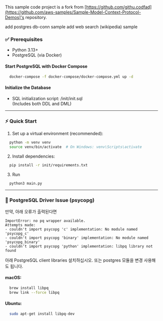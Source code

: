 This sample code project is a fork from [https://github.com/githu.codfad](https://github.com/aws-samples/Sample-Model-Context-Protocol-Demos]'s repository.

add postgres db-conn sample
add web search (wikipedia) sample


### ✅ Prerequisites
- Python 3.13+
- PostgreSQL (via Docker)

#### Start PostgreSQL with Docker Compose

```bash
  docker-compose -f docker-compose/docker-compose.yml up -d
```

#### Initialize the Database

- SQL initialization script: /init/init.sql  
  (Includes both DDL and DML)

---

### ⚡ Quick Start

1. Set up a virtual environment (recommended):

```bash
  python -m venv venv
  source venv/bin/activate  # On Windows: venv\Scripts\activate
```

2. Install dependencies:

```bash
  pip install -r init/requirements.txt
```
3. Run
```bash
  python3 main.py
```

---


### 🐘 PostgreSQL Driver Issue (psycopg)

만약, 아래 오류가 출력된다면 
```
ImportError: no pq wrapper available.
Attempts made:
- couldn't import psycopg 'c' implementation: No module named 'psycopg_c'
- couldn't import psycopg 'binary' implementation: No module named 'psycopg_binary'
- couldn't import psycopg 'python' implementation: libpq library not found
```

아래  PostgreSQL client libraries 설치하십시오. 또는 postgres 모듈을 변경 사용해도 됩니다.

#### macOS:

```bash
  brew install libpq
  brew link --force libpq
```

#### Ubuntu:

```bash
  sudo apt-get install libpq-dev
```


